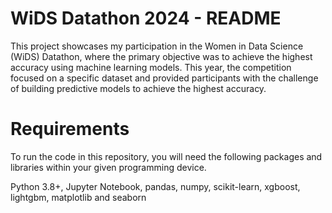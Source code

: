 
# WiDS Datathon 2024 - README
This project showcases my participation in the Women in Data Science (WiDS) Datathon, where the primary objective was to achieve the highest accuracy using machine learning models. 
This year, the competition focused on a specific dataset and provided participants with the challenge of building predictive models to achieve the highest accuracy.

# Requirements
To run the code in this repository, you will need the following packages and libraries within your given programming device.

Python 3.8+, 
Jupyter Notebook, 
pandas, 
numpy, 
scikit-learn, 
xgboost, 
lightgbm, 
matplotlib and
seaborn
